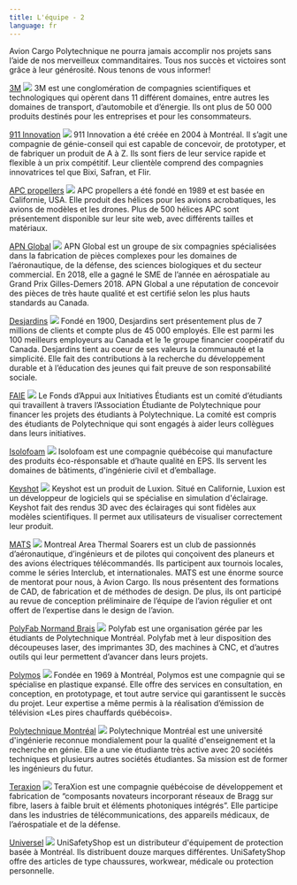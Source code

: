 ```yaml
---
title: L'équipe - 2
language: fr
---
```

Avion Cargo Polytechnique ne pourra jamais accomplir nos projets sans l’aide de nos merveilleux commanditaires. Tous nos succès et victoires sont grâce à leur générosité. Nous tenons de vous informer!

[3M](https://www.3mcanada.ca/3M/fr_CA/company-ca/)
![](https://res.cloudinary.com/decninixz/image/upload/v1598878497/3M_logo_wordmark_gaxeov.png)
3M est une conglomération de compagnies scientifiques et technologiques qui opèrent dans 11 différent domaines, entre autres les domaines de transport, d’automobile et d’énergie. Ils ont plus de 50 000 produits destinés pour les entreprises et pour les consommateurs.

[911 Innovation](https://911innovation.com/fr/)
![](https://res.cloudinary.com/decninixz/image/upload/v1598878594/911-innovation-1_akh6ln.jpg)
911 Innovation a été créée en 2004 à Montréal. Il s’agit une compagnie de génie-conseil qui est capable de concevoir, de prototyper, et de fabriquer un produit de A à Z. Ils sont fiers de leur service rapide et flexible à un prix compétitif. Leur clientèle comprend des compagnies innovatrices tel que Bixi, Safran, et Flir.

[APC propellers](https://www.apcprop.com/)
![](https://res.cloudinary.com/decninixz/image/upload/v1598878594/APC-logo-color-20151012_szqeos.png)
APC propellers a été fondé en 1989 et est basée en Californie, USA. Elle produit des hélices pour les avions acrobatiques, les avions de modèles et les drones. Plus de 500 hélices APC sont présentement disponible sur leur site web, avec différents tailles et matériaux. 

[APN Global](http://apnglobal.ca/fr/)
![](https://res.cloudinary.com/decninixz/image/upload/v1598878594/APN_lcbdxn.png)
APN Global est un groupe de six compagnies spécialisées dans la fabrication de pièces complexes pour les domaines de l’aéronautique, de la défense, des sciences biologiques et du secteur commercial. En 2018, elle a gagné le SME de l’année en aérospatiale au Grand Prix Gilles-Demers 2018. APN Global a une réputation de concevoir des pièces de très haute qualité et est certifié selon les plus hauts standards au Canada.

[Desjardins](https://www.desjardins.com/index.jsp)
![](https://res.cloudinary.com/decninixz/image/upload/v1598878594/Desjardins_logo_jlhwup.png)
Fondé en 1900, Desjardins sert présentement plus de 7 millions de clients et compte plus de 45 000 employés. Elle est parmi les 100 meilleurs employeurs au Canada et le 1e groupe financier coopératif du Canada. Desjardins tient au coeur de ses valeurs la communauté et la simplicité. Elle fait des contributions à la recherche du développement durable et à l’éducation des jeunes qui fait preuve de son responsabilité sociale. 

[FAIE](https://www.aep.polymtl.ca/faie)
![](https://res.cloudinary.com/decninixz/image/upload/v1598878595/logo-sp-16-1024x1024_rwbsfv.png)
Le Fonds d’Appui aux Initiatives Étudiants est un comité d’étudiants qui travaillent à travers l’Association Étudiante de Polytechnique pour financer les projets des étudiants à Polytechnique. La comité est compris des étudiants de Polytechnique qui sont engagés à aider leurs collègues dans leurs initiatives. 




[Isolofoam](https://isolofoam.com/fr/) 
![](https://res.cloudinary.com/decninixz/image/upload/v1598878594/logo-isolofoam_bcji2i.png)
Isolofoam est une compagnie québécoise qui manufacture des produits éco-résponsable et d’haute qualité en EPS. Ils servent les domaines de bâtiments, d'ingénierie civil et d’emballage. 

[Keyshot](https://www.keyshot.com/) 
![](https://res.cloudinary.com/decninixz/image/upload/v1598879891/keyshot-big_qgps4a.png)
Keyshot est un produit de Luxion. Situé en Californie, Luxion est un développeur de logiciels qui se spécialise en simulation d'éclairage. Keyshot fait des rendus 3D avec des éclairages qui sont fidèles aux modèles scientifiques. Il permet aux utilisateurs de visualiser correctement leur produit.

[MATS](http://www.matsclub.org/index.html) 
![](https://res.cloudinary.com/decninixz/image/upload/v1598878595/logo_MATS_1974_pudagx.png)
Montreal Area Thermal Soarers est un club de passionnés d’aéronautique, d’ingénieurs et de pilotes qui conçoivent des planeurs et des avions électriques télécommandés. Ils participent aux tournois locales, comme le séries Interclub, et internationales. MATS est une énorme source de mentorat pour nous, à Avion Cargo. Ils nous présentent des formations de CAD, de fabrication et de méthodes de design. De plus, ils ont participé au revue de conception préliminaire de l’équipe de l’avion régulier et ont offert de l’expertise dans le design de l’avion. 

[PolyFab Normand Brais](https://polyfab.polymtl.ca/)
![](https://res.cloudinary.com/decninixz/image/upload/v1598878595/polyfab-ieddec2_bmexmt.png)
Polyfab est une organisation gérée par les étudiants de Polytechnique Montréal. Polyfab met à leur disposition des découpeuses laser, des imprimantes 3D, des machines à CNC, et d’autres outils qui leur permettent d’avancer dans leurs projets.

[Polymos](https://www.polymos.com/)
![](https://res.cloudinary.com/decninixz/image/upload/v1598880820/logo_qa8hpe.png)
Fondée en 1969 à Montréal, Polymos est une compagnie qui se spécialise en plastique expansé. Elle offre des services en consultation, en conception, en prototypage, et tout autre service qui garantissent le succès du projet. Leur expertise a même permis à la réalisation d’émission de télévision «Les pires chauffards québécois». 

[Polytechnique Montréal](https://www.polymtl.ca/)
![](https://res.cloudinary.com/decninixz/image/upload/v1598880934/1200px-_C3_89cole_Polytechnique_de_Montr_C3_A9al_Logo.svg_lzso09.png)
Polytechnique Montréal est une université d'ingénierie reconnue mondialement pour la qualité d'enseignement et la recherche en génie. Elle a une vie étudiante très active avec 20 sociétés techniques et plusieurs autres sociétés étudiantes. Sa mission est de former les ingénieurs du futur.

[Teraxion](https://www.teraxion.com/fr/)
![](https://res.cloudinary.com/decninixz/image/upload/v1598878595/Teraxion_ysuodp.png)
TeraXion est une compagnie québécoise de développement et fabrication de “composants novateurs incorporant réseaux de Bragg sur fibre, lasers à faible bruit et éléments photoniques intégrés”. Elle participe dans les industries de télécommunications, des appareils médicaux, de l’aérospatiale et de la défense. 

[Universel](https://unisafetyshop.com/)
![](https://res.cloudinary.com/decninixz/image/upload/v1598878595/universel_security_02_xxwgjm.jpg)
UniSafetyShop est un distributeur d'équipement de protection basée à Montréal. Ils distribuent douze marques différentes. UniSafetyShop offre des articles de type chaussures, workwear, médicale ou protection personnelle.